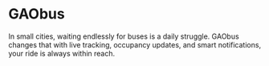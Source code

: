 # GAObus
In small cities, waiting endlessly for buses is a daily struggle. GAObus changes that with live tracking, occupancy updates, and smart notifications, your ride is always within reach.
